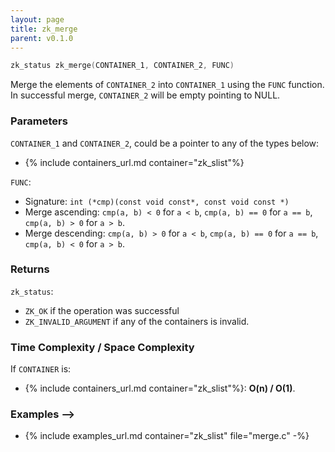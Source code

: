 ```yaml
---
layout: page
title: zk_merge
parent: v0.1.0
---
```


``` c
zk_status zk_merge(CONTAINER_1, CONTAINER_2, FUNC)
```

Merge the elements of `CONTAINER_2` into `CONTAINER_1` using the `FUNC` function.
In successful merge, `CONTAINER_2` will be empty pointing to NULL.

### Parameters

`CONTAINER_1` and `CONTAINER_2`, could be a pointer to any of the types below:

- {% include containers_url.md container="zk_slist"%}

`FUNC`:

- Signature: `int (*cmp)(const void const*, const void const *)`
- Merge ascending: `cmp(a, b) < 0` for `a < b`, `cmp(a, b) == 0` for `a == b`, `cmp(a, b) > 0` for `a > b`.
- Merge descending: `cmp(a, b) > 0` for `a < b`, `cmp(a, b) == 0` for `a == b`, `cmp(a, b) < 0` for `a > b`.

### Returns

`zk_status`:

- `ZK_OK` if the operation was successful
- `ZK_INVALID_ARGUMENT` if any of the containers is invalid.

### Time Complexity / Space Complexity

If `CONTAINER` is:

- {% include containers_url.md container="zk_slist"%}: **O(n) / O(1)**.

### Examples -->

- {% include examples_url.md container="zk_slist" file="merge.c" -%}
